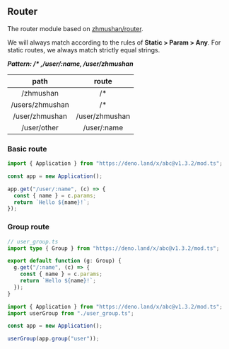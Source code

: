 ## Router

The router module based on
[zhmushan/router](https://github.com/zhmushan/router).

We will always match according to the rules of **Static > Param > Any**. For
static routes, we always match strictly equal strings.

**_Pattern: /\* ,/user/:name, /user/zhmushan_**

|      path       |     route      |
| :-------------: | :------------: |
|    /zhmushan    |      /\*       |
| /users/zhmushan |      /\*       |
| /user/zhmushan  | /user/zhmushan |
|   /user/other   |  /user/:name   |

### Basic route

```ts
import { Application } from "https://deno.land/x/abc@v1.3.2/mod.ts";

const app = new Application();

app.get("/user/:name", (c) => {
  const { name } = c.params;
  return `Hello ${name}!`;
});
```

### Group route

```ts
// user_group.ts
import type { Group } from "https://deno.land/x/abc@v1.3.2/mod.ts";

export default function (g: Group) {
  g.get("/:name", (c) => {
    const { name } = c.params;
    return `Hello ${name}!`;
  });
}
```

```ts
import { Application } from "https://deno.land/x/abc@v1.3.2/mod.ts";
import userGroup from "./user_group.ts";

const app = new Application();

userGroup(app.group("user"));
```
